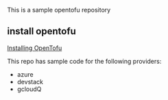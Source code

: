 This is a sample opentofu repository


## install opentofu
[Installing OpenTofu](https://opentofu.org/docs/intro/install/)

This repo has sample code for the following providers:
* azure
* devstack
* gcloudQ